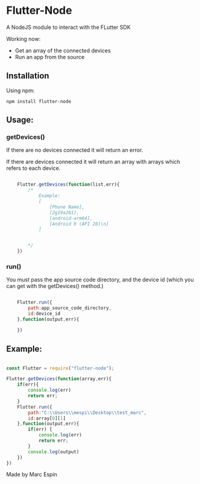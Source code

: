 # Flutter-Node

A NodeJS module to interact with the FLutter SDK

Working now:

* Get an array of the connected devices
* Run an app from the source

## Installation
Using npm:

```
npm install flutter-node
```

## Usage:

### getDevices()

If there are no devices connected it will return an error.

If there are devices connected it will return an array with arrays which refers to each device.

```javascript

    Flutter.getDevices(function(list,err){
        /*
            Example:
            [
                [Phone Name],
                [2g19a281],
                [android-arm64],
                [Android 9 (API 28)\n]
            ]


        */
    })

```

### run()

You must pass the app source code directory, and the device id (which you can get with the getDevices() method.)

```javascript

    Flutter.run({
        path:app_source_code_directory,
        id:device_id 
    },function(output,err){

    })
```

## Example:

```javascript

const Flutter = require("flutter-node");

Flutter.getDevices(function(array,err){
    if(err){
        console.log(err)
        return err;
    }
    Flutter.run({
        path:"C:\\Users\\mespi\\Desktop\\test_marc",
        id:array[0][1]
    },function(output,err){
        if(err) {
            console.log(err)
            return err;
        }
        console.log(output)
    })
})

```


Made by Marc Espin